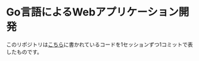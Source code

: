 # Go言語によるWebアプリケーション開発
このリポジトリは[こちら](https://www.oreilly.co.jp/books/9784873117522/)に書かれているコードを1セッションずつ1コミットで表したものです。
